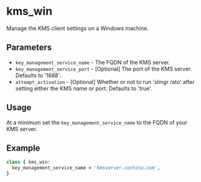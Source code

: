 # kms_win

Manage the KMS client settings on a Windows machine.

## Parameters

 * ```key_management_service_name``` - The FQDN of the KMS server.
 * ```key_management_service_port``` - [Optional] The port of the KMS server. Defaults to '1688'.
 * ```attempt_activation```          - [Optional] Whether or not to run 'slmgr /ato' after setting either the KMS name or port. Defaults to 'true'.

## Usage
At a minimum set the ```key_management_service_name``` to the FQDN of your KMS server.

## Example
```ruby
class { kms_win:
  key_management_service_name = 'kmsserver.contoso.com',
}
```